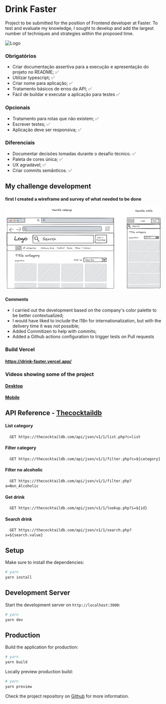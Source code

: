 
# Drink Faster

Project to be submitted for the position of Frontend developer at Faster. To test and evaluate my knowledge, I sought to develop and add the largest number of techniques and strategies within the proposed time.

![Logo](https://media.licdn.com/dms/image/C560BAQEIKSg9WeNOlQ/company-logo_200_200/0/1627569199028?e=2147483647&v=beta&t=ZytxzxM7FIL9wCW0W5CbUBd-ApbiId0LaVqrSD6ufVw)

### Obrigatórios
 - Criar documentação assertiva para a execução e apresentação do projeto no README; ✅
 - Utilizar typescript; ✅
 - Criar nome para aplicação; ✅
 - Tratamento básicos de erros da API; ✅
 - Fácil de buildar e executar a aplicação para testes ✅

### Opcionais
 - Tratamento para rotas que não existem; ✅
 - Escrever testes; ✅
 - Aplicação deve ser responsiva; ✅

### Diferenciais
 - Documentar decisões tomadas durante o desafio técnico. ✅
 - Paleta de cores única; ✅
 - UX agradável; ✅
 - Criar commits semânticos. ✅

## My challenge development

#### first I created a wireframe and survey of what needed to be done

<img src="./public/wireframe.png" />

#### Comments
 - I carried out the development based on the company's color palette to be better contextualized;
 - I would have liked to include the I18n for internationalization, but with the delivery time it was not possible;
  - Added Commitizen to help with commits;
  - Added a Github actions configuration to trigger tests on Pull requests

### Build Vercel
#### https://drink-faster.vercel.app/

### Videos showing some of the project
#### <a href="https://www.loom.com/share/1769b44e17a74b489675b4a006a0f92c?sid=f96a6b6f-5cd3-4741-9be6-aa9c9115dfdd" rel="stylesheet">Desktop</a>

#### <a href="https://www.loom.com/share/f5a8b6689f624138a4438c25298265e1?sid=124a3745-801c-4fdb-906f-dfc86216b48f">Mobile</a>


## API Reference - [Thecocktaildb](https://www.thecocktaildb.com/api.php)

#### List category

```http
  GET https://thecocktaildb.com/api/json/v1/1/list.php?c=list
```

#### Filter category

```http
  GET https://thecocktaildb.com/api/json/v1/1/filter.php?c=${category}
```

#### Filter no alcoholic

```http
  GET https://thecocktaildb.com/api/json/v1/1/filter.php?a=Non_Alcoholic
```

#### Get drink

```http
  GET https://thecocktaildb.com/api/json/v1/1/lookup.php?i=${id}
```

#### Search drink

```http
  GET https://thecocktaildb.com/api/json/v1/1/search.php?s=${search.value}
```

## Setup

Make sure to install the dependencies:

```bash
# yarn
yarn install
```

## Development Server

Start the development server on `http://localhost:3000`:

```bash
# yarn
yarn dev
```

## Production

Build the application for production:

```bash
# yarn
yarn build
```

Locally preview production build:

```bash
# yarn
yarn preview
```

Check the project repository on [Github](https://github.com/mathehm/drink-faster) for more information.
